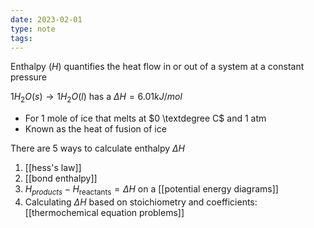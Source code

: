 ```yaml
---
date: 2023-02-01
type: note
tags:
---
```


Enthalpy $(H)$ quantifies the heat flow in or out of a system at a constant pressure

$1 H_{2}O(s) \rightarrow 1 H_{2}O(l)$ has a $\Delta H = 6.01kJ/mol$
- For 1 mole of ice that melts at $0 \textdegree C$ and 1 atm
- Known as the heat of fusion of ice

There are 5 ways to calculate enthalpy $\Delta H$
1. [[hess's law]]
2. [[bond enthalpy]]
3. $H_{products} - H_{\text{reactants}} = \Delta H$ on a [[potential energy diagrams]]
4. Calculating $\Delta H$ based on stoichiometry and coefficients: [[thermochemical equation problems]]

